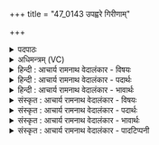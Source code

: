 +++
title = "47_0143 उपह्वरे गिरीणाम्"

+++
<details><summary>पदपाठः</summary>

उ꣣पह्वरे꣢। उ꣣प। ह्वरे꣢। गि꣣रीणाम्। स꣢ङ्गमे꣢। स꣣म्। गमे꣢। च꣣। न꣡दीना꣢म्। धि꣣या꣢। वि꣡प्रः꣢꣯। वि। प्रः꣣। अजायत। १४३।
</details>

<details><summary>अधिमन्त्रम् (VC)</summary>

- इन्द्रः
- वत्सः काण्वः
- गायत्री
- षड्जः
- ऐन्द्रं काण्डम्
</details>

<details><summary>हिन्दी : आचार्य रामनाथ वेदालंकार - विषयः</summary>

अगले मन्त्र में पूर्व प्रश्न का उत्तर दिया गया है।
</details>

<details><summary>हिन्दी : आचार्य रामनाथ वेदालंकार - पदार्थः</summary>

पदार्थान्वयभाषाः -  (गिरीणाम्) पर्वतों के (उपह्वरे) एकान्त में अथवा समीप में (नदीनां च) और नदियों के (सङ्गमे) सङ्गम-स्थल पर (धिया) ध्यान द्वारा (विप्रः) वह सर्वव्यापक और मेधावी इन्द्र परमेश्वर (अजायत) प्रकट होता है ॥९॥
</details>

<details><summary>हिन्दी : आचार्य रामनाथ वेदालंकार - भावार्थः</summary>

भावार्थभाषाः -  तुम्हारा प्रश्न है कि वह इन्द्र परमेश्वर कहाँ है? उस पर हमारा उत्तर है—वह सर्वव्यापक है, किन्तु उसका दर्शन बाह्य आँख से होना संभव नहीं है, ध्यान द्वारा आन्तरिक चक्षु से ही वह साक्षात्कार किये जाने योग्य है और ध्यान कोलाहल-भरे वातावरण में नहीं, अपितु पर्वतों और नदियों के शान्त प्रदेश में सुगम होता है। उन्हीं ध्यानयोग्य प्रदेशों में ध्यान करनेवालों को परमेश्वर का साक्षात्कार होता है। तुम्हारा दूसरा प्रश्न यह है कि कौन उसकी पूजा कर सकता है? इसका उत्तर भी पहले उत्तर में आ जाता है। निराकार, शरीर-रहित, आँख से अगोचर परमेश्वर की भी पूर्वोक्त प्रकार से ध्यान करता हुआ मनुष्य पूजा कर सकता है, उसकी मूर्ति रचकर उस पर पत्र, पुष्प, जल आदि चढ़ानेवाला उसका वास्तविक पूजक नहीं है ॥९॥
</details>

<details><summary>संस्कृत : आचार्य रामनाथ वेदालंकार - विषयः</summary>

अथ पूर्वप्रश्नस्योत्तरं दीयते।
</details>

<details><summary>संस्कृत : आचार्य रामनाथ वेदालंकार - पदार्थः</summary>

पदार्थान्वयभाषाः -  (गिरीणाम्) पर्वतानाम् (उपह्वरे२) एकान्ते अन्तिके वा। रहोऽन्तिकमुपह्वरे इत्यमरः ३।१८३। (नदीनाम्) सरितां (सङ्गमे च) सङ्गमस्थले च (धिया) ध्यानेन। धी शब्दो ध्यानार्थे निरुक्ते धीराः इत्यस्य व्याख्याने प्रोक्तः—धीराः प्रज्ञानवन्तो ध्यानवन्त इति (निरु० ४।९।) (विप्रः) विशेषेण प्राति पूरयति सर्वं जगत् स्वसत्तया यः स विप्रः सर्वव्यापकः यद्वा मेधावी इन्द्राख्यः३ परमात्मा। वि पूर्वात् प्रा पूरणे धातोः आतश्चोपसर्गे।’ अ० ३।१।१३६ इति कः प्रत्ययः। विप्र इति मेधाविनाम। निघं० ३।१५। (अजायत) आविर्भवति ॥९॥४
</details>

<details><summary>संस्कृत : आचार्य रामनाथ वेदालंकार - भावार्थः</summary>

भावार्थभाषाः -  युष्माकं प्रश्नः क्व स इन्द्रः परमेश्वर इति। तत्रास्माकमुत्तरं स सर्वव्यापकोऽस्ति, किन्तु दर्शनं तस्य बाह्यचक्षुषा न संभवति, ध्यानद्वाराऽन्तश्चक्षुषैव स साक्षात्कर्तुं योग्योस्ति। ध्यानं च न कोलाहलपूर्णे वातावरणे, परं पर्वतानां सरितां च शान्तप्रदेशे सुगमम्। तेष्वेव ध्यानयोग्येषु प्रदेशेषु ध्यानिनां परमेश्वरसाक्षात्कारो जायते। युष्माकं द्वितीयः प्रश्नः कस्तं सपर्यतीति। तस्योत्तरमपि पूर्वस्मिन्नुत्तरे समाविष्टम्। निराकारमकायमचक्षुर्गोचरमपि तं पूर्वोक्तप्रकारेण ध्यायन् पुजयितुमर्हति जनः, न तु तन्मूर्तिं विरच्य तत्र पत्रपुष्पतोयादिसमर्पणकर्ता तस्य वास्तविकः पूजक इति ॥९॥
</details>

<details><summary>संस्कृत : आचार्य रामनाथ वेदालंकार - पादटिप्पनी</summary>

टिप्पणी:   १. ऋ० ८।६।२८, सङ्गमे इत्यत्र संगथे इति पाठः। य० २६।१५। २. उपह्वरे गह्वरे प्रदेशे—इति वि०। समीपे—इति भ०। ३. इन्द्रदेवताकत्वाद् ऋचः विप्रशब्देन इन्द्रो गृह्यते। ४. मन्त्रोऽयं दयानन्दर्षिणा यजुर्भाष्ये यो मनुष्यः शैलानां निकटे नदीनां च सङ्गमे योगेनेश्वरं विचारेण विद्यां चोपासीत स धिया मेधावी जायते इति विषये व्याख्यातः।
</details>